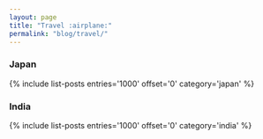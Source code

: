 ```yaml
---
layout: page
title: "Travel :airplane:"
permalink: "blog/travel/"
---
```


<h3>Japan</h3>
{% include list-posts entries='1000' offset='0' category='japan' %}

<!-- <h3>London</h3>
<ul>
  {% for post in site.categories.london %}
    {% if post.url %}
      <li>
        <a href="{{ post.url }}" target="_blank">
          {{ post.title }} [{{ post.date | date: '%B %d, %Y' }}]
        </a>
      </li>
    {% endif %}
  {% endfor %}
</ul> -->

<h3>India</h3>
{% include list-posts entries='1000' offset='0' category='india' %}
